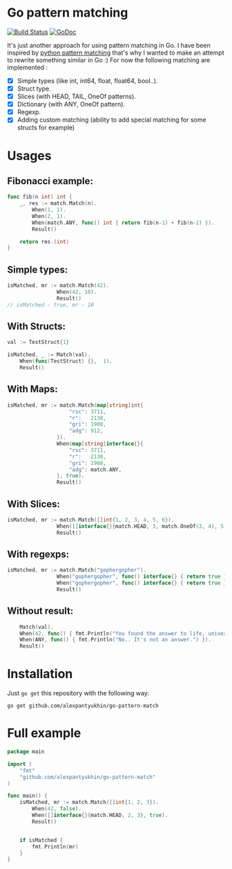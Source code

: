 # Go pattern matching
[![Build Status](https://travis-ci.org/alexpantyukhin/go-pattern-match.svg?branch=master
)](https://travis-ci.org/alexpantyukhin/go-pattern-match)
[![GoDoc](https://godoc.org/alexpantyukhin/go-pattern-match?status.svg)](https://godoc.org/github.com/alexpantyukhin/go-pattern-match)

It's just another approach for using pattern matching in Go. I have been inspired by [python pattern matching](https://github.com/santinic/pampy) that's why I wanted to make an attempt to rewrite something similar in Go :)
For now the following matching are implemented :
   - [x] Simple types (like int, int64, float, float64, bool..).
   - [x] Struct type.
   - [x] Slices (with HEAD, TAIL, OneOf patterns).
   - [x] Dictionary (with ANY, OneOf pattern).
   - [x] Regexp.
   - [x] Adding custom matching (ability to add special matching for some structs for example)
   
# Usages

## Fibonacci example:

```go
func fib(n int) int {
	_, res := match.Match(n).
		When(1, 1).
		When(2, 1).
		When(match.ANY, func() int { return fib(n-1) + fib(n-2) }).
		Result()

	return res.(int)
}
```

## Simple types:

```go
isMatched, mr := match.Match(42).
                When(42, 10).
                Result()
// isMatched - true, mr - 10
```

## With Structs:
```go
val := TestStruct{1}

isMatched, _ := Match(val).
    When(func(TestStruct) {},  1).
    Result()
```

## With Maps:
```go
isMatched, mr := match.Match(map[string]int{
                	"rsc": 3711,
                	"r":   2138,
                	"gri": 1908,
                	"adg": 912,
                }).
        	    When(map[string]interface{}{
                	"rsc": 3711,
                	"r":   2138,
                	"gri": 1908,
                	"adg": match.ANY,
            	}, true).
            	Result()
```

## With Slices:
```go
isMatched, mr := match.Match([]int{1, 2, 3, 4, 5, 6}).
            	When([]interface{}{match.HEAD, 3, match.OneOf(3, 4), 5, 6}, 125).
            	Result()
```

## With regexps:
```go
isMatched, mr := match.Match("gophergopher").
				When("gophergopher", func() interface{} { return true }).
				When("gophergopher", func() interface{} { return true }).
            	Result()
```

## Without result:
```go
	Match(val).
	When(42, func() { fmt.Println("You found the answer to life, universe and everything!") }).
	When(ANY, func() { fmt.Println("No.. It's not an answer.") }).
	Result()
```

# Installation
Just `go get` this repository with the following way:

```
go get github.com/alexpantyukhin/go-pattern-match
```

# Full example
```go
package main

import (
    "fmt"
    "github.com/alexpantyukhin/go-pattern-match"
)

func main() {
    isMatched, mr := match.Match([]int{1, 2, 3}).
        When(42, false).
        When([]interface{}{match.HEAD, 2, 3}, true).
        Result()


    if isMatched {
        fmt.Println(mr)
    }
}
```
